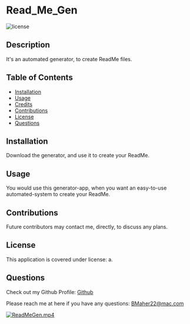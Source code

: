# Read_Me_Gen
![license](https://img.shields.io/badge/License-a-blue)

## Description

It's an automated generator, to create ReadMe files.

## Table of Contents 

- [Installation](#installation)
- [Usage](#usage)
- [Credits](#credits)
- [Contributions](#contributions)
- [License](#license)
- [Questions](#questions)

## Installation

Download the generator, and use it to create your ReadMe.

## Usage

You would use this generator-app, when you want an easy-to-use automated-system to create your ReadMe.

## Contributions

Future contributors may contact me, directly, to discuss any plans.

## License

This application is covered under license: a.
  

## Questions

Check out my Github Profile: [Github](https://github.com/BrianJohnMaher)

Please reach me at here if you have any questions: [BMaher22@mac.com](BMaher22@mac.com)


[![ReadMeGen.mp4](https://drive.google.com/uc?export=download&id=ReadMeGen.mp4)](https://drive.google.com/file/d/ReadMeGen.mp4/view)


